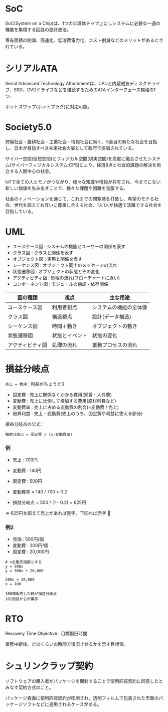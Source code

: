 # SoC

SoC(System on a Chip)は、1つの半導体チップ上にしシステムに必要な一連の機能を集積する回路の設計放法。

専有面積の削減、高速化、低消費電力化、コスト削減などのメリットがあるとされている。

# シリアルATA

Serial Advanced Technology Attachmentは、CPUと内蔵磁気ディスクドライブ、SSD、DVDドライブなどを接続するためのATAインターフェース規格の1つ。

ホットスワップ(ホットプラグ)に対応可能。

# Society5.0

狩猟社会・農耕社会・工業社会・情報社会に続く、5番目の新たな社会を目指し、日本が目指すべき未来社会の姿として政府で提唱されている。

サイバー空間(仮想空間)とフィジカル空間(現実空間)を高度に融合させたシステム(サイバーフィジカルシステム:CPS)により、経済8点と社会的課題の解決を両立する人間中心の社会。

IoTで全ての人とモノがつながり、様々な知識や情報が共有され、今までにない新しい価値を生み出すことで、様々な課題や困難を克服する。

社会のイノベーションを通じて、これまでの閉塞感を打破し、希望のモテる社会、世代を超えてお互いに尊重し合える社会、1人1人が快適で活躍できる社会を目指している。

# UML

- ユースケース図 : システムの機能とユーザーの関係を表す
- クラス図 : クラスと関係を表す
- オブジェクト図 : 実態と関係を表す
- シーケンス図 : オブジェクト同士のメッセージの流れ
- 状態遷移図 : オブジェクトの状態とその変化
- アクティビティ図 : 処理の流れ(フローチャートに近い)
- コンポーネント図 : モジュールの構成・依存関係

| 図の種類         | 視点           | 主な用途               |
|------------------|----------------|------------------------|
| ユースケース図   | 利用者視点     | システムの機能の全体像 |
| クラス図         | 構造視点       | 設計(データ構造)       |
| シーケンス図     | 時間＋動き     | オブジェクトの動き     |
| 状態遷移図       | 状態とイベント | 状態の変化             |
| アクティビティ図 | 処理の流れ     | 業務プロセスの流れ     |

# 損益分岐点

`売上 = 費用` : 利益がちょうど0

- 固定費 : 売上に関係なくかかる費用(家賃・人件費)
- 変動費 : 売上に比例して増加する費用(原材料費など)
- 変動費率 : 売上に占める変動費の割合(=変動費 / 売上)
- 限界利益 : 売上 - 変動費(売上のうち、固定費や利益に使える部分)

損益分岐点の公式:

```
損益分岐点 = 固定費 / (1-変動費率)
```

### 例

- 売上 : 700円
- 変動費 : 140円
- 固定費 : 500円

- 変動費率 = 140 / 700 = 0.2
- 損益分岐点 = 500 / (1 - 0.2) = 625円

=> 625円を超えて売上があれば黒字、下回れば赤字 :dog:

### 例2

- 売価 : 500円/個
- 変動費 : 300円/個
- 固定費 : 20,000円

```
# xを販売個数とする
y = 500x
y = 300x + 20,000

200x = 20,000
x = 100

100個販売した時が損益分岐点
101個目からが黒字
```

# RTO

Recovery Time Objective : 目標復旧時間

業務中断後、どのくらいの時間で復旧させるかを示す目標値。

# シュリンクラップ契約

ソフトウェアの購入者がパッケージを開封することで使用許諾契約に同意したとみなす契約方式のこと。

パッケージ表面に使用許諾契約が印刷され、透明フィルムで包装された市販のパッケージソフトなどに適用されるケースがある。

